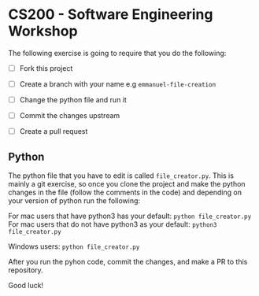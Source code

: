 # CS200 - Software Engineering Workshop 


The following exercise is going to require that you do the following:

- [ ] Fork this project
- [ ] Create a branch with your name e.g `emmanuel-file-creation`
- [ ] Change the python file and run it 
- [ ] Commit the changes upstream
- [ ] Create a pull request



## Python 

The python file that you have to edit is called `file_creator.py`. This is mainly a git exercise, so once you clone the project and 
make the python changes in the file (follow the comments in the code) and depending on your version of python run the following:

For mac users that have python3 has your default: `python file_creator.py` 
For mac users that do not have python3 as your default: `python3 file_creator.py`

Windows users: `python file_creator.py`

After you run the pyhon code, commit the changes, and make a PR to this repository. 


Good luck!
